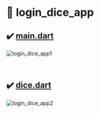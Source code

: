 # :game_die: login_dice_app

## :heavy_check_mark: [main.dart](https://github.com/Riudiu/flutter-practice/blob/master/login_dicegame_app/lib/main.dart)

![login_dice_app1](https://user-images.githubusercontent.com/86466976/146861172-d61b6829-a722-4ed5-aca1-4f738e4e6d66.png)

<br>

## :heavy_check_mark: [dice.dart](https://github.com/Riudiu/flutter-practice/blob/master/login_dicegame_app/lib/main.dart)

![login_dice_app2](https://user-images.githubusercontent.com/86466976/146861175-d5d1ec5b-b2d0-43a6-80ed-c9879c7e97bf.png)
